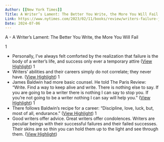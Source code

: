 ```yaml
---
Author: [[New York Times]]
Title: A Writer’s Lament: The Better You Write, the More You Will Fail
Link: https://www.nytimes.com/2023/02/11/books/review/writers-failure-joyce-melville-boethius.html
Date: 2024-07-06
---
```

A - A Writer’s Lament: The Better You Write, the More You Will Fail

1
- Personally, I’ve always felt comforted by the realization that failure is the body of a writer’s life, and success only ever a temporary attire ([View Highlight](https://read.readwise.io/read/01gt8e7cmc58g4b9hepbtvetg6))
1
- Writers’ abilities and their careers simply do not correlate; they never have. ([View Highlight](https://read.readwise.io/read/01gtc2shpfkcxrjhgvmqx57tqs))
1
- James Baldwin had more basic counsel. He told The Paris Review: “Write. Find a way to keep alive and write. There is nothing else to say. If you are going to be a writer there is nothing I can say to stop you. If you’re not going to be a writer nothing I can say will help you.” ([View Highlight](https://read.readwise.io/read/01gtc2nyj60wg4jn7hzee6qkdg))
1
- There follows Baldwin’s recipe for a career: “Discipline, love, luck, but, most of all, endurance.” ([View Highlight](https://read.readwise.io/read/01gtc2p9e2j37ee6wgjbxxn4je))
1
- Good writers offer advice. Great writers offer condolences. Writers are peculiar beings with their successful failures and their failed successes. Their skins are so thin you can hold them up to the light and see through them. ([View Highlight](https://read.readwise.io/read/01gtc2py4y9zgn0t4p02dxzat2))
